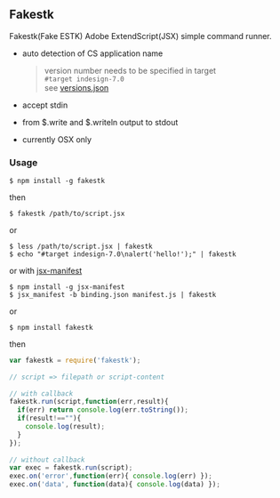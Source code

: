 ## Fakestk

Fakestk(Fake ESTK) Adobe ExtendScript(JSX) simple command runner.

* auto detection of CS application name

    > version number needs to be specified in target  
    > `#target indesign-7.0`  
    > see [versions.json](./resources/versions.json)  

* accept stdin
* from $.write and $.writeln output to stdout
* currently OSX only

### Usage

    $ npm install -g fakestk

then

    $ fakestk /path/to/script.jsx

or

    $ less /path/to/script.jsx | fakestk
    $ echo "#target indesign-7.0\nalert('hello!');" | fakestk

or with [jsx-manifest](https://npmjs.org/package/jsx-manifest)

    $ npm install -g jsx-manifest
    $ jsx_manifest -b binding.json manifest.js | fakestk

or

    $ npm install fakestk

then

``` js
var fakestk = require('fakestk');
 
// script => filepath or script-content
 
// with callback
fakestk.run(script,function(err,result){
  if(err) return console.log(err.toString());
  if(result!==""){
    console.log(result);
  }
});
 
// without callback
var exec = fakestk.run(script);
exec.on('error',function(err){ console.log(err) });
exec.on('data', function(data){ console.log(data) });
```
